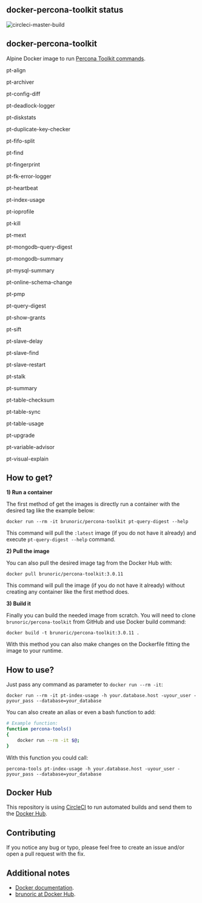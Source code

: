 docker-percona-toolkit status
-----------------------------

![circleci-master-build](https://circleci.com/gh/brunoric/docker-percona-toolkit/tree/master.png?style=shield)

docker-percona-toolkit
----------------------

Alpine Docker image to run [Percona Toolkit commands][percona-toolkit].

pt-align

pt-archiver

pt-config-diff

pt-deadlock-logger

pt-diskstats

pt-duplicate-key-checker

pt-fifo-split

pt-find

pt-fingerprint

pt-fk-error-logger

pt-heartbeat

pt-index-usage

pt-ioprofile

pt-kill

pt-mext

pt-mongodb-query-digest

pt-mongodb-summary

pt-mysql-summary

pt-online-schema-change

pt-pmp

pt-query-digest

pt-show-grants

pt-sift

pt-slave-delay

pt-slave-find

pt-slave-restart

pt-stalk

pt-summary

pt-table-checksum

pt-table-sync

pt-table-usage

pt-upgrade

pt-variable-advisor

pt-visual-explain

How to get?
-----------

**1) Run a container**

The first method of get the images is directly run a container with the desired tag like the example below:

    docker run --rm -it brunoric/percona-toolkit pt-query-digest --help

This command will pull the `:latest` image (if you do not have it already) and execute `pt-query-digest --help` command.

**2) Pull the image**

You can also pull the desired image tag from the Docker Hub with:

    docker pull brunoric/percona-toolkit:3.0.11

This command will pull the image (if you do not have it already) without creating any container like the first method does.

**3) Build it**

Finally you can build the needed image from scratch. You will need to clone `brunoric/percona-toolkit` from GitHub and use Docker build command:

    docker build -t brunoric/percona-toolkit:3.0.11 .

With this method you can also make changes on the Dockerfile fitting the image to your runtime.

How to use?
-----------

Just pass any command as parameter to `docker run --rm -it`:

    docker run --rm -it pt-index-usage -h your.database.host -uyour_user -pyour_pass --database=your_database

You can also create an alias or even a bash function to add:

````sh
# Example function:
function percona-tools()
{
    docker run --rm -it $@;
}
````

With this function you could call:

    percona-tools pt-index-usage -h your.database.host -uyour_user -pyour_pass --database=your_database

Docker Hub
----------
This repository is using [CircleCI][circleci] to run automated builds and send them to the [Docker Hub][registry].

Contributing
------------
If you notice any bug or typo, please feel free to create an issue and/or open a pull request with the fix.

Additional notes
----------------

- [Docker documentation][docker].
- [brunoric at Docker Hub][registry].

[docker]: https://docs.docker.com
[registry]: https://registry.hub.docker.com/u/brunoric
[circleci]: https://circleci.com/gh/brunoric/docker-percona-toolkit
[percona-toolkit]: https://www.percona.com/doc/percona-toolkit/3.0/index.html